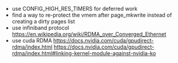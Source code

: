 * use CONFIG_HIGH_RES_TIMERS for deferred work
* find a way to re-protect the vmem after page_mkwrite instead of creating a dirty pages list
* use infiniband protocol https://en.wikipedia.org/wiki/RDMA_over_Converged_Ethernet
* use cuda RDMA https://docs.nvidia.com/cuda/gpudirect-rdma/index.html https://docs.nvidia.com/cuda/gpudirect-rdma/index.html#linking-kernel-module-against-nvidia-ko
